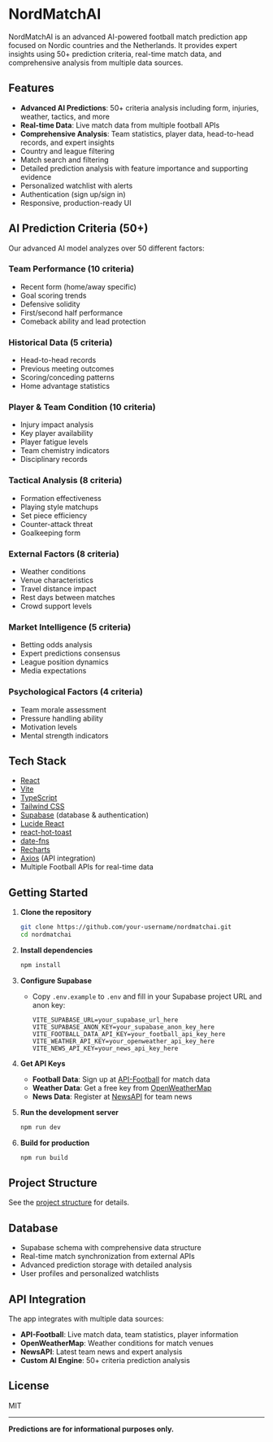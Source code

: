 # NordMatchAI

NordMatchAI is an advanced AI-powered football match prediction app focused on Nordic countries and the Netherlands. It provides expert insights using 50+ prediction criteria, real-time match data, and comprehensive analysis from multiple data sources.

## Features

- **Advanced AI Predictions**: 50+ criteria analysis including form, injuries, weather, tactics, and more
- **Real-time Data**: Live match data from multiple football APIs
- **Comprehensive Analysis**: Team statistics, player data, head-to-head records, and expert insights
- Country and league filtering
- Match search and filtering
- Detailed prediction analysis with feature importance and supporting evidence
- Personalized watchlist with alerts
- Authentication (sign up/sign in)
- Responsive, production-ready UI

## AI Prediction Criteria (50+)

Our advanced AI model analyzes over 50 different factors:

### Team Performance (10 criteria)
- Recent form (home/away specific)
- Goal scoring trends
- Defensive solidity
- First/second half performance
- Comeback ability and lead protection

### Historical Data (5 criteria)
- Head-to-head records
- Previous meeting outcomes
- Scoring/conceding patterns
- Home advantage statistics

### Player & Team Condition (10 criteria)
- Injury impact analysis
- Key player availability
- Player fatigue levels
- Team chemistry indicators
- Disciplinary records

### Tactical Analysis (8 criteria)
- Formation effectiveness
- Playing style matchups
- Set piece efficiency
- Counter-attack threat
- Goalkeeping form

### External Factors (8 criteria)
- Weather conditions
- Venue characteristics
- Travel distance impact
- Rest days between matches
- Crowd support levels

### Market Intelligence (5 criteria)
- Betting odds analysis
- Expert predictions consensus
- League position dynamics
- Media expectations

### Psychological Factors (4 criteria)
- Team morale assessment
- Pressure handling ability
- Motivation levels
- Mental strength indicators

## Tech Stack

- [React](https://react.dev/)
- [Vite](https://vitejs.dev/)
- [TypeScript](https://www.typescriptlang.org/)
- [Tailwind CSS](https://tailwindcss.com/)
- [Supabase](https://supabase.com/) (database & authentication)
- [Lucide React](https://lucide.dev/)
- [react-hot-toast](https://react-hot-toast.com/)
- [date-fns](https://date-fns.org/)
- [Recharts](https://recharts.org/)
- [Axios](https://axios-http.com/) (API integration)
- Multiple Football APIs for real-time data

## Getting Started

1. **Clone the repository**

   ```sh
   git clone https://github.com/your-username/nordmatchai.git
   cd nordmatchai
   ```

2. **Install dependencies**

   ```sh
   npm install
   ```

3. **Configure Supabase**

   - Copy `.env.example` to `.env` and fill in your Supabase project URL and anon key:

     ```
     VITE_SUPABASE_URL=your_supabase_url_here
     VITE_SUPABASE_ANON_KEY=your_supabase_anon_key_here
     VITE_FOOTBALL_DATA_API_KEY=your_football_api_key_here
     VITE_WEATHER_API_KEY=your_openweather_api_key_here
     VITE_NEWS_API_KEY=your_news_api_key_here
     ```

4. **Get API Keys**

   - **Football Data**: Sign up at [API-Football](https://www.api-football.com/) for match data
   - **Weather Data**: Get a free key from [OpenWeatherMap](https://openweathermap.org/api)
   - **News Data**: Register at [NewsAPI](https://newsapi.org/) for team news

4. **Run the development server**

   ```sh
   npm run dev
   ```

5. **Build for production**

   ```sh
   npm run build
   ```

## Project Structure

See the [project structure](project/) for details.

## Database

- Supabase schema with comprehensive data structure
- Real-time match synchronization from external APIs
- Advanced prediction storage with detailed analysis
- User profiles and personalized watchlists

## API Integration

The app integrates with multiple data sources:

- **API-Football**: Live match data, team statistics, player information
- **OpenWeatherMap**: Weather conditions for match venues
- **NewsAPI**: Latest team news and expert analysis
- **Custom AI Engine**: 50+ criteria prediction analysis

## License

MIT

---

**Predictions are for informational purposes only.**
